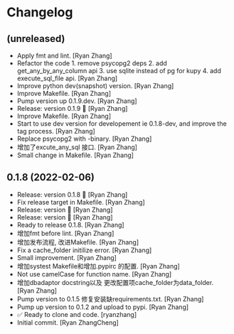 Changelog
=========


(unreleased)
------------
- Apply fmt and lint. [Ryan Zhang]
- Refactor the code 1. remove psycopg2 deps 2. add get_any_by_any_column
  api 3. use sqlite instead of pg for kupy 4. add execute_sql_file api.
  [Ryan Zhang]
- Improve python dev(snapshot) version. [Ryan Zhang]
- Improve Makefile. [Ryan Zhang]
- Pump version up 0.1.9.dev. [Ryan Zhang]
- Release: version 0.1.9 🚀 [Ryan Zhang]
- Improve Makefile. [Ryan Zhang]
- Start to use dev version  for developement ie 0.1.8-dev, and improve
  the tag process. [Ryan Zhang]
- Replace psycopg2 with -binary. [Ryan Zhang]
- 增加了excute_any_sql 接口. [Ryan Zhang]
- Small change in Makefile. [Ryan Zhang]


0.1.8 (2022-02-06)
------------------
- Release: version 0.1.8 🚀 [Ryan Zhang]
- Fix release target in Makefile. [Ryan Zhang]
- Release: version  🚀 [Ryan Zhang]
- Release: version  🚀 [Ryan Zhang]
- Ready to release 0.1.8. [Ryan Zhang]
- 增加fmt before lint. [Ryan Zhang]
- 增加发布流程, 改进Makefile. [Ryan Zhang]
- Fix a cache_folder initilize error. [Ryan Zhang]
- Small improvement. [Ryan Zhang]
- 增加systest Makefile和增加.pypirc 的配置. [Ryan Zhang]
- Not use camelCase for function name. [Ryan Zhang]
- 增加dbadaptor docstring以及 更改配置项cache_folder为data_folder. [Ryan Zhang]
- Pump version to 0.1.5 修复安装缺requirements.txt. [Ryan Zhang]
- Pump up version to 0.1.2 and upload to pypi. [Ryan Zhang]
- ✅ Ready to clone and code. [ryanzhang]
- Initial commit. [Ryan ZhangCheng]


